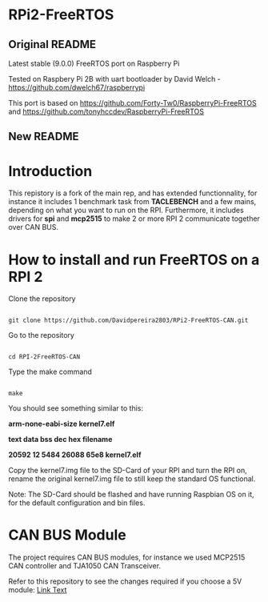 # RPi2-FreeRTOS

## Original README
Latest stable (9.0.0) FreeRTOS port on Raspberry Pi 

Tested on Raspbery Pi 2B with uart bootloader by David Welch - https://github.com/dwelch67/raspberrypi

This port is based on https://github.com/Forty-Tw0/RaspberryPi-FreeRTOS and https://github.com/tonyhccdev/RaspberryPi-FreeRTOS

## New README

# Introduction

This repistory is a fork of the main rep, and has extended functionnality, for instance it includes 1 benchmark task from **TACLEBENCH** and a few mains, depending on what you want to run on the RPI. Furthermore, it includes drivers for **spi** and **mcp2515** to make 2 or more RPI 2 communicate together over CAN BUS.

# How to install and run FreeRTOS on a RPI 2

Clone the repository

```

git clone https://github.com/Davidpereira2803/RPi2-FreeRTOS-CAN.git

```

Go to the repository

```

cd RPI-2FreeRTOS-CAN

```

Type the make command

```

make

```

You should see something similar to this:

**arm-none-eabi-size kernel7.elf**  

**text	   data	    bss	    dec	    hex	filename**  

**20592	     12	   5484	  26088	   65e8	kernel7.elf**  

Copy the kernel7.img file to the SD-Card of your RPI and turn the RPI on, rename the original kernel7.img file to still keep the standard OS functional.

Note: The SD-Card should be flashed and have running Raspbian OS on it, for the default configuration and bin files.

# CAN BUS Module
The project requires CAN BUS modules, for instance we used MCP2515 CAN controller and TJA1050 CAN Transceiver. 

Refer to this repository to see the changes required if you choose a 5V module: [Link Text](https://github.com/tolgakarakurt/CANBus-MCP2515-Raspi/tree/master?tab=readme-ov-file)
